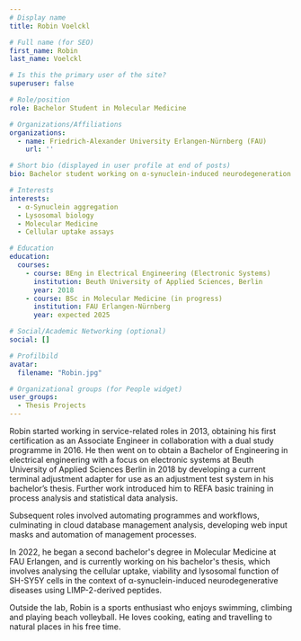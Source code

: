 ```yaml
---
# Display name
title: Robin Voelckl

# Full name (for SEO)
first_name: Robin
last_name: Voelckl

# Is this the primary user of the site?
superuser: false

# Role/position
role: Bachelor Student in Molecular Medicine

# Organizations/Affiliations
organizations:
  - name: Friedrich-Alexander University Erlangen-Nürnberg (FAU)
    url: ''

# Short bio (displayed in user profile at end of posts)
bio: Bachelor student working on α-synuclein-induced neurodegeneration and lysosomal function using LIMP-2-derived peptides.

# Interests
interests:
  - α-Synuclein aggregation
  - Lysosomal biology
  - Molecular Medicine
  - Cellular uptake assays

# Education
education:
  courses:
    - course: BEng in Electrical Engineering (Electronic Systems)
      institution: Beuth University of Applied Sciences, Berlin
      year: 2018
    - course: BSc in Molecular Medicine (in progress)
      institution: FAU Erlangen-Nürnberg
      year: expected 2025

# Social/Academic Networking (optional)
social: []

# Profilbild
avatar:
  filename: "Robin.jpg"

# Organizational groups (for People widget)
user_groups:
  - Thesis Projects
---
```


Robin started working in service-related roles in 2013, obtaining his first certification as an Associate Engineer in collaboration with a dual study programme in 2016. He then went on to obtain a Bachelor of Engineering in electrical engineering with a focus on electronic systems at Beuth University of Applied Sciences Berlin in 2018 by developing a current terminal adjustment adapter for use as an adjustment test system in his bachelor’s thesis. Further work introduced him to REFA basic training in process analysis and statistical data analysis.  

Subsequent roles involved automating programmes and workflows, culminating in cloud database management analysis, developing web input masks and automation of management processes.  

In 2022, he began a second bachelor's degree in Molecular Medicine at FAU Erlangen, and is currently working on his bachelor's thesis, which involves analysing the cellular uptake, viability and lysosomal function of SH-SY5Y cells in the context of α-synuclein-induced neurodegenerative diseases using LIMP-2-derived peptides.  

Outside the lab, Robin is a sports enthusiast who enjoys swimming, climbing and playing beach volleyball. He loves cooking, eating and travelling to natural places in his free time.
